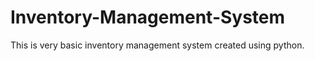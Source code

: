 # Inventory-Management-System
This is very basic inventory management system created using python. 
